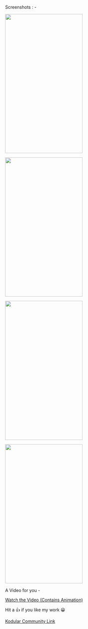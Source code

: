 Screenshots : -

<img height="450" width="250" src="https://kodular-community.s3.dualstack.eu-west-1.amazonaws.com/original/3X/3/e/3e1d64fb4cd9d6c4164efdb87634583811338969.jpeg"></img>

<img height="450" width="250" src="https://kodular-community.s3.dualstack.eu-west-1.amazonaws.com/original/3X/a/8/a8c4e459002032e63bfe77fd58fe3808d0c545ad.jpeg"></img>

<img height="450" width="250" src="https://kodular-community.s3.dualstack.eu-west-1.amazonaws.com/optimized/3X/c/7/c759f1a1729f224c8653ff6de28a3eb5f6ee368f_2_312x500.jpeg"></img>

<img height="450" width="250" src="https://kodular-community.s3.dualstack.eu-west-1.amazonaws.com/original/3X/a/8/a8c4e459002032e63bfe77fd58fe3808d0c545ad.jpeg"></img>

A Video for you -

 <a href="https://res.cloudinary.com/dlwbp2or4/video/upload/v1624042194/IMG_20210619_001041_821_rsydyu.mp4">Watch the Video (Contains Animation)</a> 

Hit a 👍 if you like my work 😀

 <a href="https://community.kodular.io/t/new-sign-up-and-log-in-ui/127534">Kodular Community Link</a> 
